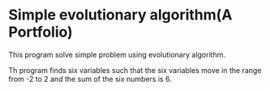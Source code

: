 # Simple evolutionary algorithm(A Portfolio)

This program solve simple problem using evolutionary algorithm.

Th program finds six variables such that the six variables move in the range from -2 to 2 and the sum of the six numbers is 6.
